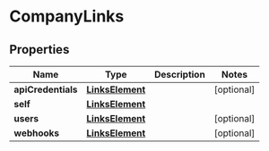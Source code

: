 

# CompanyLinks


## Properties

| Name | Type | Description | Notes |
|------------ | ------------- | ------------- | -------------|
|**apiCredentials** | [**LinksElement**](LinksElement.md) |  |  [optional] |
|**self** | [**LinksElement**](LinksElement.md) |  |  |
|**users** | [**LinksElement**](LinksElement.md) |  |  [optional] |
|**webhooks** | [**LinksElement**](LinksElement.md) |  |  [optional] |



